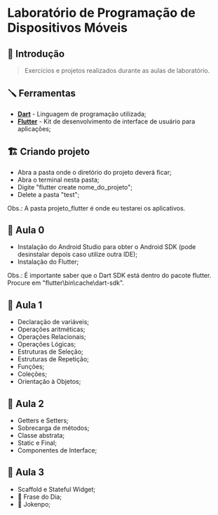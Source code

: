 # Laboratório de Programação de Dispositivos Móveis

## :scroll: Introdução

> Exercícios e projetos realizados durante as aulas de laboratório.

## :screwdriver: Ferramentas

- [**Dart**](https://dart.dev/) - Linguagem de programação utilizada;
- [**Flutter**](https://flutter.dev/) -  Kit de desenvolvimento de interface de usuário para aplicações;

## :building_construction: Criando projeto

- Abra a pasta onde o diretório do projeto deverá ficar;
- Abra o terminal nesta pasta;
- Digite "flutter create nome_do_projeto";
- Delete a pasta "test";

Obs.: A pasta projeto_flutter é onde eu testarei os aplicativos.

## :bookmark_tabs: Aula 0

- Instalação do Android Studio para obter o Android SDK (pode desinstalar depois caso utilize outra IDE);
- Instalação do Flutter;

Obs.: É importante saber que o Dart SDK está dentro do pacote flutter. Procure em "flutter\bin\cache\dart-sdk".

## :pencil: Aula 1

- Declaração de variáveis;
- Operações aritméticas;
- Operações Relacionais;
- Operações Lógicas;
- Estruturas de Seleção;
- Estruturas de Repetição;
- Funções;
- Coleções;
- Orientação à Objetos;

## :pencil: Aula 2

- Getters e Setters;
- Sobrecarga de métodos;
- Classe abstrata;
- Static e Final;
- Componentes de Interface;

## :pencil: Aula 3

- Scaffold e Stateful Widget;
- :iphone: Frase do Dia;
- :iphone: Jokenpo;


